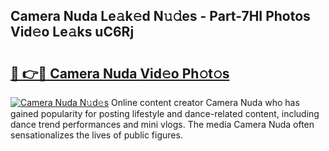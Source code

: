 ## Camera Nuda Le𝚊k𝚎d N𝚞𝚍es - Part-7HI Photos Vid𝚎o Le𝚊ks uC6Rj

# <h2><a href="http://fbbzwsq.evod.top/?m=Camera+Nuda">🔗 👉🔴 Camera Nuda Vid𝚎o Ph𝚘t𝚘s</a></h2>

[![Camera Nuda N𝚞d𝚎s](https://i.imgur.com/8V9OHl7.gif)](http://fbbzwsq.evod.top/?m=Camera+Nuda)
Online content creator Camera Nuda who has gained popularity for posting lifestyle and dance-related content, including dance trend performances and mini vlogs. The media Camera Nuda often sensationalizes the lives of public figures. 
